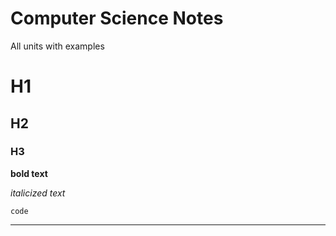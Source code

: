 # Computer Science Notes

All units with examples

# H1
## H2
### H3

**bold text**

*italicized text*

`code`

---
